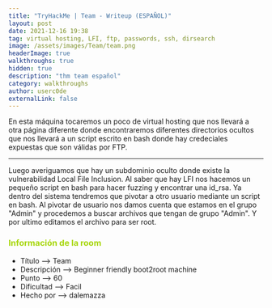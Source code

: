 ```yaml
---
title: "TryHackMe | Team - Writeup (ESPAÑOL)"
layout: post
date: 2021-12-16 19:38
tag: virtual hosting, LFI, ftp, passwords, ssh, dirsearch
image: /assets/images/Team/team.png
headerImage: true
walkthroughs: true
hidden: true
description: "thm team español"
category: walkthroughs
author: userc0de
externalLink: false
---
```

En esta máquina tocaremos un poco de virtual hosting que nos llevará a otra página diferente donde encontraremos diferentes directorios ocultos
que nos llevará a un script escrito en bash donde hay credeciales expuestas que son válidas por FTP.<hr>
Luego averiguamos que hay un subdominio oculto donde
existe la vulnerabilidad Local File Inclusion. Al saber que hay LFI nos hacemos un pequeño script en bash para hacer fuzzing y encontrar una id_rsa.
Ya dentro del sistema tendremos que pivotar a otro usuario mediante un script en bash. Al pivotar de usuario nos damos cuenta que estamos en el grupo "Admin"
y procedemos a buscar archivos que tengan de grupo "Admin". Y por ultimo editamos el archivo para ser root.

<h3 style="color: #a6d608;"><b>Información de la room</b></h3>
    
- Título --> Team
- Descripción --> Beginner friendly boot2root machine
- Punto --> 60
- Dificultad --> Facil
- Hecho por --> dalemazza
